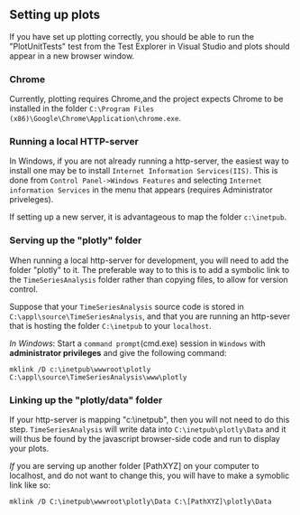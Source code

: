 ## Setting up plots


If you have set up plotting correctly, you should be able to run the "PlotUnitTests" test from the Test Explorer in Visual Studio and plots should appear in a new browser window.

### Chrome

Currently, plotting requires Chrome,and the project expects Chrome to be installed in the folder ``C:\Program Files (x86)\Google\Chrome\Application\chrome.exe``.

### Running a local HTTP-server

In Windows, if you are not already running a http-server, the easiest way to install one may be to install 
``Internet Information Services(IIS)``.
This is done from ``Control Panel->Windows Features`` and selecting ``Internet information Services`` in the menu that appears (requires Administrator priveleges).

If setting up a new server, it is advantageous to map the folder ``c:\inetpub``.


### Serving up the "plotly" folder

When running a local http-server for development, you will need to add the folder "plotly" to it. 
The preferable way to to this is to add a symbolic link to the ``TimeSeriesAnalysis`` folder rather than copying files, to allow for version control. 

Suppose that your ``TimeSeriesAnalysis`` source code is stored in ``C:\appl\source\TimeSeriesAnalysis``, and that you are running an http-sever that is hosting 
the folder ``C:\inetpub`` to your ``localhost``. 

*In Windows*: Start a ``command prompt``(cmd.exe) session in ``Windows`` with **administrator privileges** and give the following command:

``mklink /D c:\inetpub\wwwroot\plotly C:\appl\source\TimeSeriesAnalysis\www\plotly``

### Linking up the "plotly/data" folder

If your http-server is mapping "c:\inetpub", then you will not need to do this step. 
``TimeSeriesAnalysis`` will write data into ``C:\inetpub\plotly\Data`` and it will thus be 
found by the javascript browser-side code and run to display your plots.

*If* you are serving up another folder [PathXYZ] on your computer to localhost, and do not want to change this,
you will have to make a symoblic link like so: 

``mklink /D C:\inetpub\wwwroot\plotly\Data C:\[PathXYZ]\plotly\Data``

